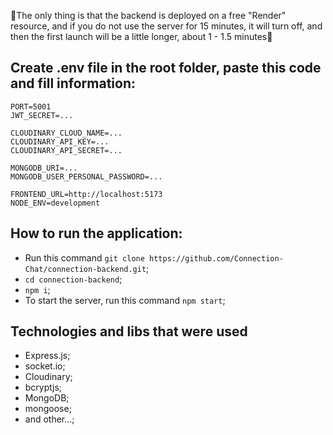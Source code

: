 🚨The only thing is that the backend is deployed on a free "Render" resource, and if you do not use the server for 15 minutes, it will turn off, and then the first launch will be a little longer, about 1 - 1.5 minutes🚨

## Create .env file in the root folder, paste this code and fill information:
```env
PORT=5001
JWT_SECRET=...

CLOUDINARY_CLOUD_NAME=...
CLOUDINARY_API_KEY=...
CLOUDINARY_API_SECRET=...

MONGODB_URI=...
MONGODB_USER_PERSONAL_PASSWORD=...

FRONTEND_URL=http://localhost:5173
NODE_ENV=development
```

## How to run the application:

 - Run this command `git clone https://github.com/Connection-Chat/connection-backend.git`;
 - `cd connection-backend`;
 - `npm i`;
 - To start the server, run this command `npm start`;

## Technologies and libs that were used

* Express.js;
* socket.io;
* Cloudinary;
* bcryptjs;
* MongoDB;
* mongoose;
* and other...;
